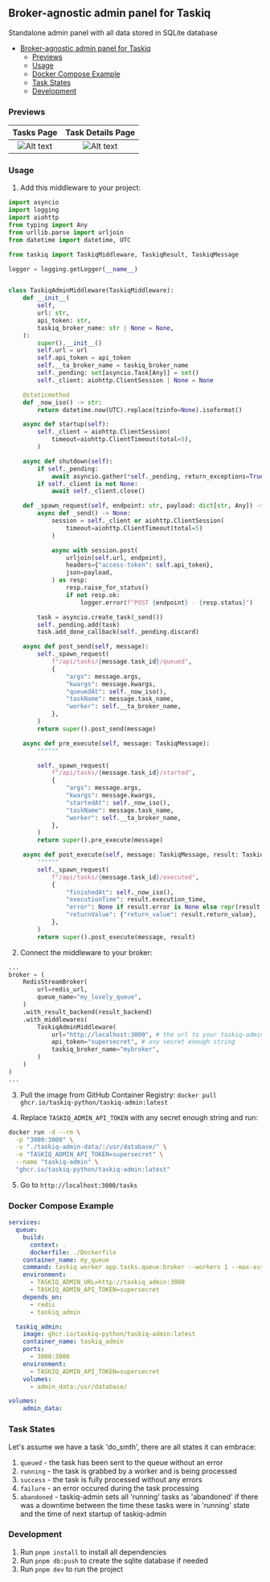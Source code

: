## Broker-agnostic admin panel for Taskiq

Standalone admin panel with all data stored in SQLite database


- [Broker-agnostic admin panel for Taskiq](#broker-agnostic-admin-panel-for-taskiq)
  - [Previews](#previews)
  - [Usage](#usage)
  - [Docker Compose Example](#docker-compose-example)
  - [Task States](#task-states)
  - [Development](#development)

### Previews
Tasks Page | Task Details Page
:-------------------------:|:-------------------------:
![Alt text](./docs/images/preview1.png) | ![Alt text](./docs/images/preview2.png)

### Usage

1) Add this middleware to your project:

```python
import asyncio
import logging
import aiohttp
from typing import Any
from urllib.parse import urljoin
from datetime import datetime, UTC

from taskiq import TaskiqMiddleware, TaskiqResult, TaskiqMessage

logger = logging.getLogger(__name__)


class TaskiqAdminMiddleware(TaskiqMiddleware):
    def __init__(
        self,
        url: str,
        api_token: str,
        taskiq_broker_name: str | None = None,
    ):
        super().__init__()
        self.url = url
        self.api_token = api_token
        self.__ta_broker_name = taskiq_broker_name
        self._pending: set[asyncio.Task[Any]] = set()
        self._client: aiohttp.ClientSession | None = None

    @staticmethod
    def _now_iso() -> str:
        return datetime.now(UTC).replace(tzinfo=None).isoformat()

    async def startup(self):
        self._client = aiohttp.ClientSession(
            timeout=aiohttp.ClientTimeout(total=5),
        )

    async def shutdown(self):
        if self._pending:
            await asyncio.gather(*self._pending, return_exceptions=True)
        if self._client is not None:
            await self._client.close()

    def _spawn_request(self, endpoint: str, payload: dict[str, Any]) -> None:
        async def _send() -> None:
            session = self._client or aiohttp.ClientSession(
                timeout=aiohttp.ClientTimeout(total=5)
            )

            async with session.post(
                urljoin(self.url, endpoint),
                headers={"access-token": self.api_token},
                json=payload,
            ) as resp:
                resp.raise_for_status()
                if not resp.ok:
                    logger.error(f"POST {endpoint} - {resp.status}")

        task = asyncio.create_task(_send())
        self._pending.add(task)
        task.add_done_callback(self._pending.discard)

    async def post_send(self, message):
        self._spawn_request(
            f"/api/tasks/{message.task_id}/queued",
            {
                "args": message.args,
                "kwargs": message.kwargs,
                "queuedAt": self._now_iso(),
                "taskName": message.task_name,
                "worker": self.__ta_broker_name,
            },
        )
        return super().post_send(message)

    async def pre_execute(self, message: TaskiqMessage):
        """"""

        self._spawn_request(
            f"/api/tasks/{message.task_id}/started",
            {
                "args": message.args,
                "kwargs": message.kwargs,
                "startedAt": self._now_iso(),
                "taskName": message.task_name,
                "worker": self.__ta_broker_name,
            },
        )
        return super().pre_execute(message)

    async def post_execute(self, message: TaskiqMessage, result: TaskiqResult[Any]):
        """"""
        self._spawn_request(
            f"/api/tasks/{message.task_id}/executed",
            {
                "finishedAt": self._now_iso(),
                "executionTime": result.execution_time,
                "error": None if result.error is None else repr(result.error),
                "returnValue": {"return_value": result.return_value},
            },
        )
        return super().post_execute(message, result)
```

2) Connect the middleware to your broker:
  
```python
...
broker = (
    RedisStreamBroker(
        url=redis_url,
        queue_name="my_lovely_queue",
    )
    .with_result_backend(result_backend)
    .with_middlewares(
        TaskiqAdminMiddleware(
            url="http://localhost:3000", # the url to your taskiq-admin instance
            api_token="supersecret", # any secret enough string
            taskiq_broker_name="mybroker",
        )
    )
)
...
```

3) Pull the image from GitHub Container Registry: `docker pull ghcr.io/taskiq-python/taskiq-admin:latest`

4) Replace `TASKIQ_ADMIN_API_TOKEN` with any secret enough string and run:
```bash
docker run -d --rm \
  -p "3000:3000" \
  -v "./taskiq-admin-data/:/usr/database/" \
  -e "TASKIQ_ADMIN_API_TOKEN=supersecret" \
  --name "taskiq-admin" \
  "ghcr.io/taskiq-python/taskiq-admin:latest"
```

5) Go to `http://localhost:3000/tasks`

### Docker Compose Example

```yaml
services:
  queue:
    build:
      context: .
      dockerfile: ./Dockerfile
    container_name: my_queue
    command: taskiq worker app.tasks.queue:broker --workers 1 --max-async-tasks 20
    environment:
      - TASKIQ_ADMIN_URL=http://taskiq_admin:3000
      - TASKIQ_ADMIN_API_TOKEN=supersecret
    depends_on:
      - redis
      - taskiq_admin

  taskiq_admin:
    image: ghcr.io/taskiq-python/taskiq-admin:latest
    container_name: taskiq_admin
    ports:
      - 3000:3000
    environment:
      - TASKIQ_ADMIN_API_TOKEN=supersecret
    volumes:
      - admin_data:/usr/database/

volumes:
    admin_data:
```

### Task States
Let's assume we have a task 'do_smth', there are all states it can embrace:
1) `queued` - the task has been sent to the queue without an error
2) `running` - the task is grabbed by a worker and is being processed
3) `success` - the task is fully processed without any errors
4) `failure` - an error occured during the task processing
5) `abandoned` - taskiq-admin sets all 'running' tasks as 'abandoned' if there was a downtime between the time these tasks were in 'running' state and the time of next startup of taskiq-admin

### Development
1) Run `pnpm install` to install all dependencies
2) Run `pnpm db:push` to create the sqlite database if needed
3) Run `pnpm dev` to run the project
